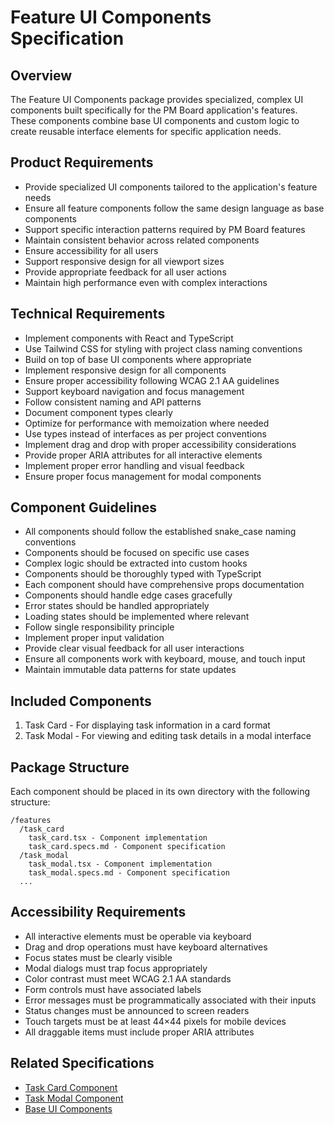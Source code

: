 # Feature UI Components Specification

## Overview
The Feature UI Components package provides specialized, complex UI components built specifically for the PM Board application's features. These components combine base UI components and custom logic to create reusable interface elements for specific application needs.

## Product Requirements
- Provide specialized UI components tailored to the application's feature needs
- Ensure all feature components follow the same design language as base components
- Support specific interaction patterns required by PM Board features
- Maintain consistent behavior across related components
- Ensure accessibility for all users
- Support responsive design for all viewport sizes
- Provide appropriate feedback for all user actions
- Maintain high performance even with complex interactions

## Technical Requirements
- Implement components with React and TypeScript
- Use Tailwind CSS for styling with project class naming conventions
- Build on top of base UI components where appropriate
- Implement responsive design for all components
- Ensure proper accessibility following WCAG 2.1 AA guidelines
- Support keyboard navigation and focus management
- Follow consistent naming and API patterns
- Document component types clearly
- Optimize for performance with memoization where needed
- Use types instead of interfaces as per project conventions
- Implement drag and drop with proper accessibility considerations
- Provide proper ARIA attributes for all interactive elements
- Implement proper error handling and visual feedback
- Ensure proper focus management for modal components

## Component Guidelines
- All components should follow the established snake_case naming conventions
- Components should be focused on specific use cases
- Complex logic should be extracted into custom hooks
- Components should be thoroughly typed with TypeScript
- Each component should have comprehensive props documentation
- Components should handle edge cases gracefully
- Error states should be handled appropriately
- Loading states should be implemented where relevant
- Follow single responsibility principle
- Implement proper input validation
- Provide clear visual feedback for all user interactions
- Ensure all components work with keyboard, mouse, and touch input
- Maintain immutable data patterns for state updates

## Included Components
1. Task Card - For displaying task information in a card format
2. Task Modal - For viewing and editing task details in a modal interface

## Package Structure
Each component should be placed in its own directory with the following structure:
```
/features
  /task_card
    task_card.tsx - Component implementation
    task_card.specs.md - Component specification
  /task_modal
    task_modal.tsx - Component implementation
    task_modal.specs.md - Component specification
  ...
```

## Accessibility Requirements
- All interactive elements must be operable via keyboard
- Drag and drop operations must have keyboard alternatives
- Focus states must be clearly visible
- Modal dialogs must trap focus appropriately
- Color contrast must meet WCAG 2.1 AA standards
- Form controls must have associated labels
- Error messages must be programmatically associated with their inputs
- Status changes must be announced to screen readers
- Touch targets must be at least 44×44 pixels for mobile devices
- All draggable items must include proper ARIA attributes

## Related Specifications
- [Task Card Component](./task_card/task_card.specs.md)
- [Task Modal Component](./task_modal/task_modal.specs.md)
- [Base UI Components](../base/base.package_specs.md)
